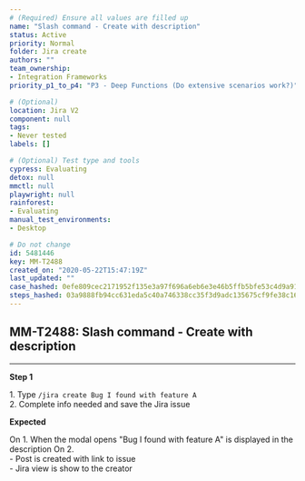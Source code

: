 ```yaml
---
# (Required) Ensure all values are filled up
name: "Slash command - Create with description"
status: Active
priority: Normal
folder: Jira create
authors: ""
team_ownership: 
- Integration Frameworks
priority_p1_to_p4: "P3 - Deep Functions (Do extensive scenarios work?)"

# (Optional)
location: Jira V2
component: null
tags: 
- Never tested
labels: []

# (Optional) Test type and tools
cypress: Evaluating
detox: null
mmctl: null
playwright: null
rainforest: 
- Evaluating
manual_test_environments: 
- Desktop

# Do not change
id: 5481446
key: MM-T2488
created_on: "2020-05-22T15:47:19Z"
last_updated: ""
case_hashed: 0efe809cec2171952f135e3a97f696a6eb6e3e46b5ffb5bfe53c4d9a9146f24361f10f3e33e77659026565ee41c9991c
steps_hashed: 03a9888fb94cc631eda5c40a746338cc35f3d9adc135675cf9fe38c1635fb4b9a89f15978dae936d4ae9599a9d83bbfc
---
```


<!-- (Auto-generated) Based on frontmatter's "key" and "name" -->

## MM-T2488: Slash command - Create with description

---

**Step 1**

1\. Type `/jira create Bug I found with feature A`\
2\. Complete info needed and save the Jira issue

**Expected**

On 1. When the modal opens "Bug I found with feature A" is displayed in the description On 2.\
\- Post is created with link to issue\
\- Jira view is show to the creator
